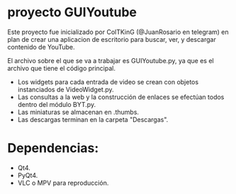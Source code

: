 # proyecto GUIYoutube

Este proyecto fue inicializado por ColTKinG (@JuanRosario en telegram) en plan de crear
una aplicacion de escritorio para buscar, ver, y descargar contenido de YouTube.

El archivo sobre el que se va a trabajar es GUIYoutube.py, ya que es el archivo que
tiene el código principal.

- Los widgets para cada entrada de video se crean con objetos instanciados de VideoWidget.py.
- Las consultas a la web y la construcción de enlaces se efectúan todos dentro del módulo BYT.py.
- Las miniaturas se almacenan en .thumbs.
- Las descargas terminan en la carpeta "Descargas".

# Dependencias:

- Qt4. 
- PyQt4. 
- VLC o MPV para reproducción.
